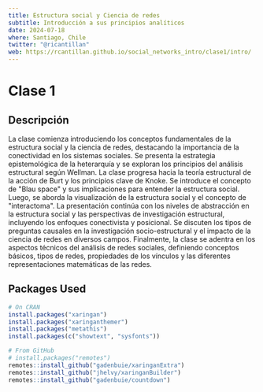 ```yaml
---
title: Estructura social y Ciencia de redes 
subtitle: Introducción a sus principios analíticos
date: 2024-07-18
where: Santiago, Chile
twitter: "@ricantillan"
web: https://rcantillan.github.io/social_networks_intro/clase1/intro/
---
```


# Clase 1

## Descripción 

La clase comienza introduciendo los conceptos fundamentales de la estructura social y la ciencia de redes, destacando la importancia de la conectividad en los sistemas sociales. Se presenta la estrategia epistemológica de la heterarquía y se exploran los principios del análisis estructural según Wellman. La clase progresa hacia la teoría estructural de la acción de Burt y los principios clave de Knoke. Se introduce el concepto de "Blau space" y sus implicaciones para entender la estructura social. Luego, se aborda la visualización de la estructura social y el concepto de "interactoma". La presentación continúa con los niveles de abstracción en la estructura social y las perspectivas de investigación estructural, incluyendo los enfoques conectivista y posicional. Se discuten los tipos de preguntas causales en la investigación socio-estructural y el impacto de la ciencia de redes en diversos campos. Finalmente, la clase se adentra en los aspectos técnicos del análisis de redes sociales, definiendo conceptos básicos, tipos de redes, propiedades de los vínculos y las diferentes representaciones matemáticas de las redes.

## Packages Used

```r
# On CRAN
install.packages("xaringan")
install.packages("xaringanthemer")
install.packages("metathis")
install.packages(c("showtext", "sysfonts"))

# From GitHub
# install.packages("remotes")
remotes::install_github("gadenbuie/xaringanExtra")
remotes::install_github("jhelvy/xaringanBuilder")
remotes::install_github("gadenbuie/countdown")
```
